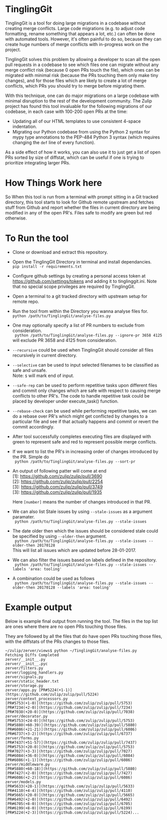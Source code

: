# TinglingGit

TinglingGit is a tool for doing large migrations in a codebase without
creating merge conflicts.  Large code migrations (e.g. to adjust code
formatting, rename something that appears a lot, etc.) can often be
done with automated tools.  However, it's often painful to do so,
because they can create huge numbers of merge conflicts with
in-progress work on the project.

TinglingGit solves this problem by allowing a developer to scan all
the open pull requests in a codebase to see which files one can
migrate without any merge conflict risk (because 0 open PRs touch the
file), which ones can be migrated with minimal risk (because the PRs
touching them only make tiny changes), and for those files which are
likely to create a lot of merge conflicts, which PRs you should try to
merge before migrating them.

With this technique, one can do major migrations on a large codebase
with minimal disruption to the rest of the development community.  The
Zulip project has found this tool invaluable for the following
migrations of our codebase, in each case with 100-200 open PRs at the
time:

* Updating all of our HTML templates to use consistent 4-space
  indentation.
* Migrating our Python codebase from using the Python 2 syntax for
  mypy type annotations to the PEP-484 Python 3 syntax (which requires
  changing the `def` line of every function).

As a side effect of how it works, you can also use it to just get a
list of open PRs sorted by size of diffstat, which can be useful if
one is trying to prioritize integrating larger PRs.

# How Things Work here

So When this tool is run from a terminal with prompt sitting in a Git
tracked directory, this tool starts to look for Github remote upstream
and fetches stuff from Github and report whether the files in current
directory are being modified in any of the open PR's. Files safe to
modify are green but red otherwise.

# To Run the tool

* Clone or download and extract this repository.
* Open the TinglingGit Directory in terminal and install dependancies.<br>
  ` pip install -r requirements.txt `
* Configure github settings by creating a personal access token at https://github.com/settings/tokens and adding it to tinglinggit.ini. Note that no special scope privileges are required by TinglingGit.
* Open a terminal to a git tracked directory with upstream setup for remote repo.
* Run the tool from within the Directory you wanna analyse files for.<br>
  ` python /path/to/TinglingGit/analyse-files.py `
* One may optionally specify a list of PR numbers to exclude from consideration.<br>
  ` python /path/to/TinglingGit/analyse-files.py --ignore-pr 3658 4125` will exclude PR 3658 and 4125 from consideration.
* `--recursive` could be used when TinglingGit should consider all files recursively in current directory.
* `--selective` can be used to input selected filenames to be classified as safe and unsafe.<br>Note: `$` will mark end of input.
* `--safe-rep` can be used to perform repetitive tasks upon different files and commit only changes which are safe with respect to causing merge conflicts to other PR's. The code to handle repetitive task could be placed by developer under execute_task() function.
* `--rebase-check` can be used while performing repetitive tasks, we can do a rebase over PR's which might get conflicted by changes to a particular file and see if that actually happens and commit or revert the commit accordingly.
* After tool successfully completes executing files are displayed with green to represent safe and red to represent possible merge conflicts.
* If we want to list the PR's in increasing order of changes introduced by the PR. Simple do<br>
  ` python /path/to/TinglingGit/analyse-files.py --sort-pr`
* An output of following patter will come at end<br>
    [1]: https://github.com/zulip/zulip/pull/3690<br>
    [2]: https://github.com/zulip/zulip/pull/2254<br>
    [3]: https://github.com/zulip/zulip/pull/3749<br>
    [3]: https://github.com/zulip/zulip/pull/1935<br>

  Here `[number]` means the number of changes introduced in that PR.
* We can also list Stale issues by using `--stale-issues` as a argument paramater.<br>
  ` python /path/to/TinglingGit/analyse-files.py --stale-issues`
* The date older then which the issues should be considered stale could be specified by using `--older-then` argument.<br>
  ` python /path/to/TinglingGit/analyse-files.py --stale-issues --older-then 20170128`<br>
  This will list all issues which are updated before 28-01-2017.
* We can also filter the issues based on labels defined in the repository.<br>
  ` python /path/to/TinglingGit/analyse-files.py --stale-issues --labels 'area: tooling'`
* A combination could be used as follows<br>
  ` python /path/to/TinglingGit/analyse-files.py --stale-issues --older-then 20170128 --labels 'area: tooling'`

# Example output

Below is example final output from running the tool.  The files in the
top list are ones where there are no open PRs touching those files.

They are followed by all the files that do have open PRs touching
those files, with the diffstats of the PRs changes to those files.


```
~/zulip/zerver/views$ python ~/TinglingGit/analyse-files.py
Fetching Diffs Completed
zerver/__init__.py
zerver/__init__.pyc
zerver/filters.py
zerver/logging_handlers.py
zerver/signals.py
zerver/static_header.txt
zerver/storage.py
zerver/apps.py [PR#5224(+1-1)](https://github.com/zulip/zulip/pull/5224)
zerver/context_processors.py
[PR#5753(+1-0)](https://github.com/zulip/zulip/pull/5753)
[PR#7234(+2-0)](https://github.com/zulip/zulip/pull/7234)
[PR#7038(+20-0)](https://github.com/zulip/zulip/pull/7038)
zerver/decorator.py
[PR#5753(+24-0)](https://github.com/zulip/zulip/pull/5753)
[PR#5880(+60-39)](https://github.com/zulip/zulip/pull/5880)
[PR#6086(+21-21)](https://github.com/zulip/zulip/pull/6086)
[PR#6737(+3-2)](https://github.com/zulip/zulip/pull/6737)
zerver/forms.py
[PR#7437(+51-57)](https://github.com/zulip/zulip/pull/7437)
[PR#5753(+20-0)](https://github.com/zulip/zulip/pull/5753)
[PR#7027(+3-3)](https://github.com/zulip/zulip/pull/7027)
[PR#6084(+36-0)](https://github.com/zulip/zulip/pull/6084)
[PR#6086(+1-1)](https://github.com/zulip/zulip/pull/6086)
zerver/middleware.py
[PR#5880(+60-18)](https://github.com/zulip/zulip/pull/5880)
[PR#7427(+2-0)](https://github.com/zulip/zulip/pull/7427)
[PR#6086(+2-2)](https://github.com/zulip/zulip/pull/6086)
zerver/models.py
[PR#5633(+28-1)](https://github.com/zulip/zulip/pull/5633)
[PR#4110(+4-4)](https://github.com/zulip/zulip/pull/4110)
[PR#5665(+20-0)](https://github.com/zulip/zulip/pull/5665)
[PR#6492(+2-0)](https://github.com/zulip/zulip/pull/6492)
[PR#6705(+8-0)](https://github.com/zulip/zulip/pull/6705)
[PR#6199(+8-0)](https://github.com/zulip/zulip/pull/6199)
[PR#5224(+2-3)](https://github.com/zulip/zulip/pull/5224)...
```
